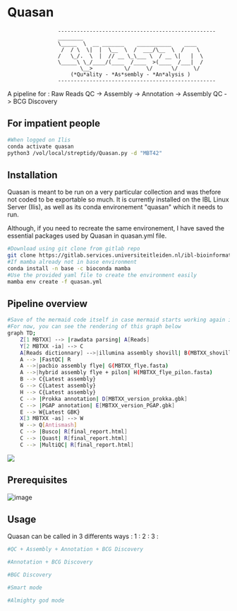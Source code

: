 # Quasan
					--------------------------------------------------  
					________                                
					\_____  \  __ _______    ___________    ____    
					 /  / \  \|  |  \__  \  /  ___/\__  \  /    \   
					/   \_/.  \  |  // __ \_\___ \  / __ \|   |  \   
					\_____\ \_/____/(____  /____  >(____  /___|  /   
					       \__>          \/     \/      \/     \/   
					    (*Qu*ality - *As*sembly - *An*alysis )  
					--------------------------------------------------		
A pipeline for : Raw Reads QC -> Assembly -> Annotation -> Assembly QC -> BCG Discovery
## For impatient people

```bash
#When logged on Ilis
conda activate quasan
python3 /vol/local/streptidy/Quasan.py -d "MBT42"
```

## Installation

Quasan is meant to be run on a very particular collection and was thefore not coded to be exportable so much.
It is currently installed on the IBL Linux Server (Ilis), as well as its conda environement "quasan" which it needs to run.

Although, if you need to recreate the same environement, I have saved the essential packages used by Quasan in quasan.yml file.

```bash
#Download using git clone from gitlab repo
git clone https://gitlab.services.universiteitleiden.nl/ibl-bioinformatic/streptidy.git
#If mamba already not in base environment
conda install -n base -c bioconda mamba
#Use the provided yaml file to create the environment easily
mamba env create -f quasan.yml
```

## Pipeline overview 

```bash
#Save of the mermaid code itself in case mermaid starts working again in gitlab
#For now, you can see the rendering of this graph below
graph TD;
    Z[1 MBTXX] --> |rawdata parsing| A[Reads]
    Y[2 MBTXX -ia] --> C
    A[Reads dictionnary] -->|illumina assembly shovill| B(MBTXX_shovill.fasta)
    A --> |FastQC| R
    A -->|pacbio assembly flye| G(MBTXX_flye.fasta)
    A -->|hybrid assembly flye + pilon| H(MBTXX_flye_pilon.fasta)
    B --> C{Latest assembly}
    G --> C{Latest assembly}
    H --> C{Latest assembly}
    C --> |Prokka annotation| D[MBTXX_version_prokka.gbk]
    C --> |PGAP annotation| E[MBTXX_version_PGAP.gbk]
    E --> W{Latest GBK}
    X[3 MBTXX -as] --> W
    W --> Q[Antismash]
    C --> |Busco| R[final_report.html]
    C --> |Quast| R[final_report.html]
    C --> |MultiQC| R[final_report.html]
```

[![](https://mermaid.ink/img/pako:eNqNU11PwjAU_Ss3fdIoJOobDyYMEBIlATUB3Qi5bIU1dO3SdpqF8t8t61Cm0bin9nzltqfbkVgmlHTIRmGewnM_EuC-1_AKxsHzfL6AVusWrML3BA1CjkozsbHQDR8pJnrh5S_htZdDi6G39DxT6yBhsWFSCFRlxVvGeZExgYBa02zFS9CpfHOoheCsylrWQHuN2uB5nefnuXPQtGfh8QS1OcYrJr8C17ykFoZ12mH3M8qm5UqxpGmCC8gZl8LC6MS8rLBGROCPuntAQ7X5DNl7dvgnO_qT7flzTpTcbt0dCSENHi7QQj_0I71RV4UUy7yStDer7aJpHXYnDePgm_EgOLENKtvsOM8wuK9HmYc3x3JR-3JnnplVm2nYFYbpDHXanCAodCxdR-Ha9cyXiuZSmXZqMt7UTQt3pf_QjQtuWNX6L0pySTKqMmSJe9C7AxIRk9KMRqTjlgmqbUQisXe6InfvmQ4SZqQinTVyTS8JFkY-lSImHaMKehT1GbqfI6tV-w-8Awov)](https://mermaid.live/edit#pako:eNqNU11PwjAU_Ss3fdIoJOobDyYMEBIlATUB3Qi5bIU1dO3SdpqF8t8t61Cm0bin9nzltqfbkVgmlHTIRmGewnM_EuC-1_AKxsHzfL6AVusWrML3BA1CjkozsbHQDR8pJnrh5S_htZdDi6G39DxT6yBhsWFSCFRlxVvGeZExgYBa02zFS9CpfHOoheCsylrWQHuN2uB5nefnuXPQtGfh8QS1OcYrJr8C17ykFoZ12mH3M8qm5UqxpGmCC8gZl8LC6MS8rLBGROCPuntAQ7X5DNl7dvgnO_qT7flzTpTcbt0dCSENHi7QQj_0I71RV4UUy7yStDer7aJpHXYnDePgm_EgOLENKtvsOM8wuK9HmYc3x3JR-3JnnplVm2nYFYbpDHXanCAodCxdR-Ha9cyXiuZSmXZqMt7UTQt3pf_QjQtuWNX6L0pySTKqMmSJe9C7AxIRk9KMRqTjlgmqbUQisXe6InfvmQ4SZqQinTVyTS8JFkY-lSImHaMKehT1GbqfI6tV-w-8Awov)

## Prerequisites

![image](https://ibb.co/Y03KGxk)


## Usage

Quasan can be called in 3 differents ways : 
1 : 
2 : 
3 : 

```python
#QC + Assembly + Annotation + BCG Discovery

#Annotation + BCG Discovery

#BGC Discovery

#Smart mode

#Almighty god mode

```

